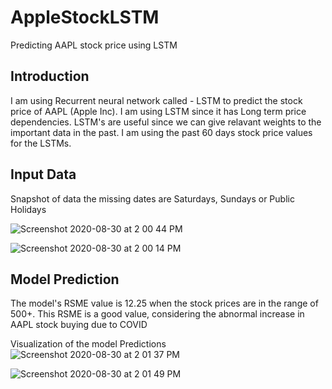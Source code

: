 # AppleStockLSTM
Predicting AAPL stock price using LSTM

## Introduction
I am using Recurrent neural network called - LSTM to predict the stock price of AAPL (Apple Inc).
I am using LSTM since it has Long term price dependencies.
LSTM's are useful since we can give relavant weights to the important data in the past.
I am using the past 60 days stock price values for the LSTMs.

## Input Data
Snapshot of data
the missing dates are Saturdays, Sundays or Public Holidays

![Screenshot 2020-08-30 at 2 00 44 PM](https://user-images.githubusercontent.com/22790699/91654888-45966900-eaca-11ea-935d-44f3ab60d9c3.png)

![Screenshot 2020-08-30 at 2 00 14 PM](https://user-images.githubusercontent.com/22790699/91654797-92c60b00-eac9-11ea-9500-51fa9d5d4d67.png)

## Model Prediction

The model's RSME value is 12.25 when the stock prices are in the range of 500+.
This RSME is a good value, considering the abnormal increase in AAPL stock buying due to COVID

Visualization of the model Predictions
![Screenshot 2020-08-30 at 2 01 37 PM](https://user-images.githubusercontent.com/22790699/91654992-116f7800-eacb-11ea-8a63-6a891de7fded.png)

![Screenshot 2020-08-30 at 2 01 49 PM](https://user-images.githubusercontent.com/22790699/91655020-55fb1380-eacb-11ea-8f89-f6c1481b63f4.png)
